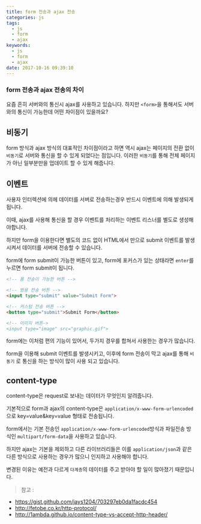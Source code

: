 ```yaml
---
title: form 전송과 ajax 전송
categories: js
tags: 
  - js
  - form
  - ajax
keywords:
  - js
  - form
  - ajax
date: 2017-10-16 09:39:10
---
```


### form 전송과 ajax 전송의 차이

요즘 흔히 서버와의 통신시 ajax를 사용하고 있습니다.
하지만 `<form>`을 통해서도 서버와의 통신이 가능한데 어떤 차이점이 있을까요?

<!--more-->

## 비동기

form 방식과 ajax 방식의 대표적인 차이점이라고 하면 역시 ajax는 페이지의 전환 없이 `비동기`로 서버와 통신을 할 수 있게 되었다는 점입니다. 이러한 `비동기`를 통해 전체 페이지가 아닌 일부분만을 업데이트 할 수 있게 해줍니다.


## 이벤트

사용자 인터렉션에 의헤 데이터를 서버로 전송하는경우 반드시 이벤트에 의해 발생되게 됩니다.

이때, ajax를 사용해 통신을 할 경우 이벤트를 처리하는 이벤트 리스너를 별도로 생성해야합니다.

하지만 form을 이용한다면 별도의 코드 없이 HTML에서 만으로 submit 이벤트를 발생시켜서 데이터를 서버에 전송할 수 있습니다.

form에 form submit이 가능한 버튼이 있고, form에 포커스가 있는 상태라면 `enter`를 누르면 form submit이 됩니다.

```html
<!-- 폼 전송이 가능한 버튼 -->

<!-- 범용 전송 버튼 -->
<input type="submit" value="Submit Form">

<!-- 커스텀 전송 버튼 -->
<button type="submit">Submit Form</button>

<!-- 이미지 버튼->
<input type="image" src="graphic.gif">
```

form에는 이처럼 편의 기능이 있어서, 두가지 경우를 합쳐서 사용한는 경우가 많습니다. 

form을 이용해 submit 이벤트를 발생시키고, 이후에 form 전송이 막고 ajax를 통해 `비동기` 로 통신을 하는 방식이 많이 사용 되고 있습니다.


## content-type

content-type은 request로 보내는 데이터가 무엇인지 알려줍니다.

기본적으로 form과 ajax의 content-type은 `application/x-www-form-urlencoded`으로 key=value&key=value 형태로 전송됩니다.

form에서는 기본 전송인 `application/x-www-form-urlencoded`방식과 파일전송 방식인 `multipart/form-data`을 사용하고 있습니다.

하지만 ajax는 기본을 제외하고 다른 라이브러리들은 이를 `application/json`과 같은 다른 방식으로 사용하는 경우가 많으니 인지하고 사용해야 합니다.

변경된 이유는 예전과 다르게 `다계층`의 데이터를 주고 받아야 할 일이 많아졌기 때문입니다.

> 참고 :
* https://gist.github.com/jays1204/703297eb0da1facdc454
* http://fetobe.co.kr/http-protocol/
* http://1ambda.github.io/content-type-vs-accept-http-header/